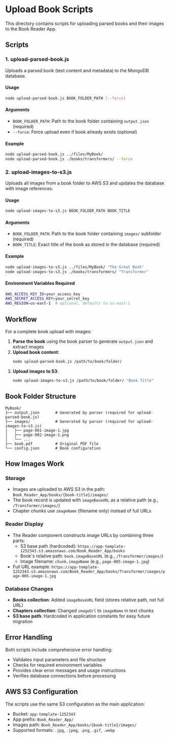 # Upload Book Scripts

This directory contains scripts for uploading parsed books and their images to the Book Reader App.

## Scripts

### 1. upload-parsed-book.js

Uploads a parsed book (text content and metadata) to the MongoDB database.

#### Usage
```bash
node upload-parsed-book.js BOOK_FOLDER_PATH [--force]
```

#### Arguments
- `BOOK_FOLDER_PATH`: Path to the book folder containing `output.json` (required)
- `--force`: Force upload even if book already exists (optional)

#### Example
```bash
node upload-parsed-book.js ../files/MyBook/
node upload-parsed-book.js ./books/transformers/ --force
```

### 2. upload-images-to-s3.js

Uploads all images from a book folder to AWS S3 and updates the database with image references.

#### Usage
```bash
node upload-images-to-s3.js BOOK_FOLDER_PATH BOOK_TITLE
```

#### Arguments
- `BOOK_FOLDER_PATH`: Path to the book folder containing `images/` subfolder (required)
- `BOOK_TITLE`: Exact title of the book as stored in the database (required)

#### Example
```bash
node upload-images-to-s3.js ../files/MyBook/ "The Great Book"
node upload-images-to-s3.js ./books/transformers/ "Transformer"
```

#### Environment Variables Required
```bash
AWS_ACCESS_KEY_ID=your_access_key
AWS_SECRET_ACCESS_KEY=your_secret_key
AWS_REGION=us-east-1  # optional, defaults to us-east-1
```

## Workflow

For a complete book upload with images:

1. **Parse the book** using the book parser to generate `output.json` and extract images
2. **Upload book content**:
   ```bash
   node upload-parsed-book.js /path/to/book/folder/
   ```
3. **Upload images to S3**:
   ```bash
   node upload-images-to-s3.js /path/to/book/folder/ "Book Title"
   ```

## Book Folder Structure

```
MyBook/
├── output.json       # Generated by parser (required for upload-parsed-book.js)
├── images/           # Generated by parser (required for upload-images-to-s3.js)
│   ├── page-001-image-1.jpg
│   ├── page-002-image-1.png
│   └── ...
├── book.pdf          # Original PDF file
└── config.json       # Book configuration
```

## How Images Work

### Storage
- Images are uploaded to AWS S3 in the path: `Book_Reader_App/books/{book-title}/images/`
- The book record is updated with `imageBaseURL` as a relative path (e.g., `/Transformer/images/`)
- Chapter chunks use `imageName` (filename only) instead of full URLs

### Reader Display
- The Reader component constructs image URLs by combining three parts:
  - S3 base path (hardcoded): `https://app-template-1252343.s3.amazonaws.com/Book_Reader_App/books`
  - Book's relative path: `book.imageBaseURL` (e.g., `/Transformer/images/`)
  - Image filename: `chunk.imageName` (e.g., `page-005-image-1.jpg`)
- Full URL example: `https://app-template-1252343.s3.amazonaws.com/Book_Reader_App/books/Transformer/images/page-005-image-1.jpg`

### Database Changes
- **Books collection**: Added `imageBaseURL` field (stores relative path, not full URL)
- **Chapters collection**: Changed `imageUrl` to `imageName` in text chunks
- **S3 base path**: Hardcoded in application constants for easy future migration

## Error Handling

Both scripts include comprehensive error handling:
- Validates input parameters and file structure
- Checks for required environment variables
- Provides clear error messages and usage instructions
- Verifies database connections before processing

## AWS S3 Configuration

The scripts use the same S3 configuration as the main application:
- Bucket: `app-template-1252343`
- App prefix: `Book_Reader_App/`
- Images path: `Book_Reader_App/books/{book-title}/images/`
- Supported formats: `.jpg`, `.jpeg`, `.png`, `.gif`, `.webp` 